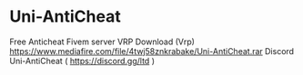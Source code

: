 # Uni-AntiCheat
Free Anticheat Fivem server VRP
Download (Vrp) https://www.mediafire.com/file/4twj58znkrabake/Uni-AntiCheat.rar
Discord Uni-AntiCheat ( https://discord.gg/ltd )
